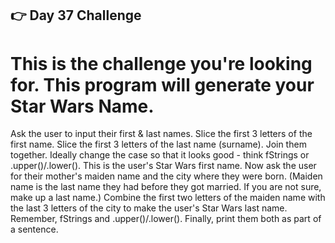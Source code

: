 ## 👉 Day 37 Challenge
# This is the challenge you're looking for. This program will generate your Star Wars Name.

Ask the user to input their first & last names.
Slice the first 3 letters of the first name.
Slice the first 3 letters of the last name (surname).
Join them together. Ideally change the case so that it looks good - think fStrings or .upper()/.lower(). This is the user's Star Wars first name.
Now ask the user for their mother's maiden name and the city where they were born. (Maiden name is the last name they had before they got married. If you are not sure, make up a last name.)
Combine the first two letters of the maiden name with the last 3 letters of the city to make the user's Star Wars last name. Remember, fStrings and .upper()/.lower().
Finally, print them both as part of a sentence.
